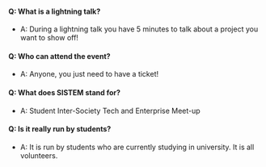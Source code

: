 #### Q: What is a lightning talk? 
- A: During a lightning talk you have 5 minutes to talk about a project you want to show off!

#### Q: Who can attend the event?
- A: Anyone, you just need to have a ticket!

#### Q: What does SISTEM stand for?
- A: Student Inter-Society Tech and Enterprise Meet-up

#### Q: Is it really run by students?
- A: It is run by students who are currently studying in university. It is all volunteers.
